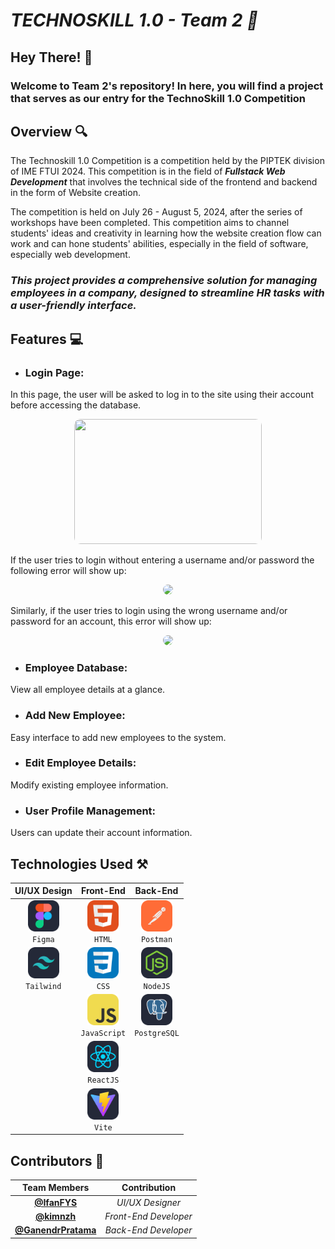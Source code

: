 # ***TECHNOSKILL 1.0 - Team 2 📌***

## **Hey There! 👋**

### **Welcome to Team 2's repository! In here, you will find a project that serves as our entry for the TechnoSkill 1.0 Competition**

## **Overview 🔍**

The Technoskill 1.0 Competition is a competition held by the PIPTEK division of IME FTUI 2024. This competition is in the field of ***Fullstack Web Development*** that involves the technical side of the frontend and backend in the form of Website creation.

The competition is held on July 26 - August 5, 2024, after the series of workshops have been completed. This competition aims to channel students' ideas and creativity in learning how the website creation flow can work and can hone students' abilities, especially in the field of software, especially web development.

### ***This project provides a comprehensive solution for managing employees in a company, designed to streamline HR tasks with a user-friendly interface.***


## **Features 💻**

- ### Login Page:
In this page, the user will be asked to log in to the site using their account before accessing the database.
<p align="center">
<img src="gambar" width="300" height="200" style="border-radius: 10px;">
</p>
If the user tries to login without entering a username and/or password the following error will show up:
<p align="center">
<img src="gambar" width="150" style="border-radius: 10px;">
</p>
Similarly, if the user tries to login using the wrong username and/or password for an account, this error will show up:
<p align="center">
<img src="gambar" width="150" style="border-radius: 10px;">
</p>

- ### Employee Database:
View all employee details at a glance.
- ### Add New Employee:
Easy interface to add new employees to the system.
- ### Edit Employee Details:
Modify existing employee information.
- ### User Profile Management:
Users can update their account information.

## **Technologies Used ⚒️**

| UI/UX Design |  Front-End  |   Back-End   |
| :------------: | :------------: | :------------: |
|<img src="README\Figma-Dark.svg" alt="Figma" width="50"><br>`Figma`|<img src="README/HTML.svg" alt="HTML" width="50"><br>`HTML`|<img src="README\Postman.svg" alt="Postman" width="50"><br>`Postman`|
|<img src="README\TailwindCSS-Dark.svg" alt="TailwindCSS" width="50"><br>`Tailwind`|<img src="README\CSS.svg" alt="CSS" width="50"><br>`CSS`|<img src="README\NodeJS-Dark.svg" alt="NodeJS" width="50"><br>`NodeJS`|
||<img src="README/JavaScript.svg" alt="JavaScript" width="50"><br>`JavaScript`|<img src="README\PostgreSQL-Dark.svg" alt="PostgreSQL" width="50"><br>`PostgreSQL`|
||<img src="README\React-Dark.svg" alt="ReactJS" width="50"><br>`ReactJS`||
||<img src="README\Vite-Dark.svg" alt="Vite" width="50"><br>`Vite`||

## **Contributors 🤝**

| Team Members | Contribution |
| :----------: | :----------: |
| [**@IfanFYS**](https://github.com/IfanFYS)| *UI/UX Designer* |
| [**@kimnzh**](https://github.com/kimnzh)| *Front-End Developer* |
| [**@GanendrPratama**](https://github.com/GanendrPratama)| *Back-End Developer* |
